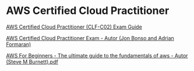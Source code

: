 <h1>AWS Certified Cloud Practitioner</h1>

<!-- [Visualizar PDF](https://exemplo.com/seuarquivo.pdf) -->

[AWS Certified Cloud Practitioner (CLF-C02) Exam Guide ](https://d1.awsstatic.com/training-and-certification/docs-cloud-practitioner/AWS-Certified-Cloud-Practitioner_Exam-Guide.pdf)

[AWS Certified Cloud Practitioner Exam - Autor (Jon Bonso and Adrian Formaran)](https://github.com/KAYOKG/BibliotecaDev/blob/main/LivrosDev/AWS%20Certified%20Cloud%20Practitioner%20Exam%20-%20Autor%20(Jon%20Bonso%20and%20Adrian%20Formaran).pdf)


<!-- [Visualizar PDF](https://exemplo.com/seuarquivo.pdf) -->

[AWS For Beginners - The ultimate guide to the fundamentals of aws - Autor (Steve M Burnett).pdf](https://github.com/KAYOKG/BibliotecaDev/blob/main/LivrosDev/AWS%20For%20Beginners%20-%20The%20ultimate%20guide%20to%20the%20fundamentals%20of%20aws%20-%20Autor%20(Steve%20M%20Burnett).pdf)
